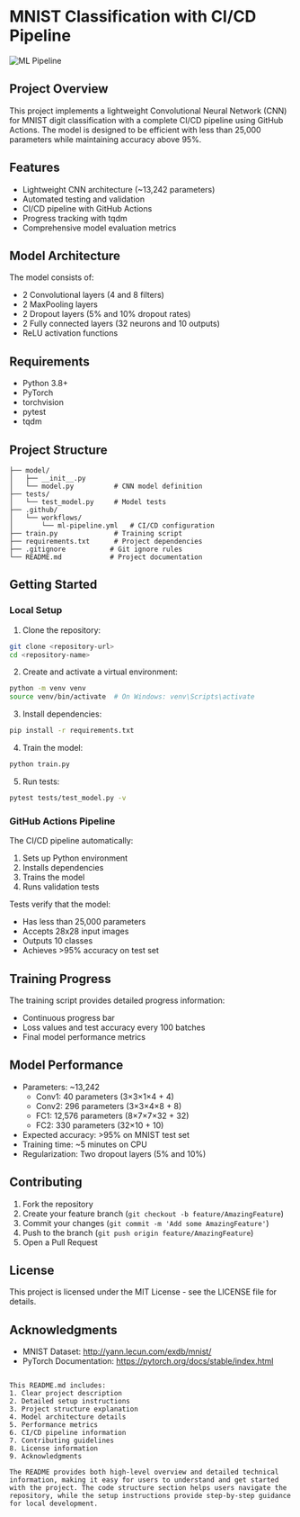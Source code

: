 # MNIST Classification with CI/CD Pipeline

![ML Pipeline](https://github.com/nitesh-dhameja/ASSIGN5CICD/actions/workflows/ml-pipeline.yml/badge.svg)

## Project Overview
This project implements a lightweight Convolutional Neural Network (CNN) for MNIST digit classification with a complete CI/CD pipeline using GitHub Actions. The model is designed to be efficient with less than 25,000 parameters while maintaining accuracy above 95%.

## Features
- Lightweight CNN architecture (~13,242 parameters)
- Automated testing and validation
- CI/CD pipeline with GitHub Actions
- Progress tracking with tqdm
- Comprehensive model evaluation metrics

## Model Architecture
The model consists of:
- 2 Convolutional layers (4 and 8 filters)
- 2 MaxPooling layers
- 2 Dropout layers (5% and 10% dropout rates)
- 2 Fully connected layers (32 neurons and 10 outputs)
- ReLU activation functions

## Requirements
- Python 3.8+
- PyTorch
- torchvision
- pytest
- tqdm

## Project Structure
```
├── model/
│   ├── __init__.py
│   └── model.py          # CNN model definition
├── tests/
│   └── test_model.py     # Model tests
├── .github/
│   └── workflows/
│       └── ml-pipeline.yml   # CI/CD configuration
├── train.py              # Training script
├── requirements.txt      # Project dependencies
├── .gitignore           # Git ignore rules
└── README.md            # Project documentation
```

## Getting Started

### Local Setup
1. Clone the repository:
```bash
git clone <repository-url>
cd <repository-name>
```

2. Create and activate a virtual environment:
```bash
python -m venv venv
source venv/bin/activate  # On Windows: venv\Scripts\activate
```

3. Install dependencies:
```bash
pip install -r requirements.txt
```

4. Train the model:
```bash
python train.py
```

5. Run tests:
```bash
pytest tests/test_model.py -v
```

### GitHub Actions Pipeline
The CI/CD pipeline automatically:
1. Sets up Python environment
2. Installs dependencies
3. Trains the model
4. Runs validation tests

Tests verify that the model:
- Has less than 25,000 parameters
- Accepts 28x28 input images
- Outputs 10 classes
- Achieves >95% accuracy on test set

## Training Progress
The training script provides detailed progress information:
- Continuous progress bar
- Loss values and test accuracy every 100 batches
- Final model performance metrics

## Model Performance
- Parameters: ~13,242
  - Conv1: 40 parameters (3×3×1×4 + 4)
  - Conv2: 296 parameters (3×3×4×8 + 8)
  - FC1: 12,576 parameters (8×7×7×32 + 32)
  - FC2: 330 parameters (32×10 + 10)
- Expected accuracy: >95% on MNIST test set
- Training time: ~5 minutes on CPU
- Regularization: Two dropout layers (5% and 10%)

## Contributing
1. Fork the repository
2. Create your feature branch (`git checkout -b feature/AmazingFeature`)
3. Commit your changes (`git commit -m 'Add some AmazingFeature'`)
4. Push to the branch (`git push origin feature/AmazingFeature`)
5. Open a Pull Request

## License
This project is licensed under the MIT License - see the LICENSE file for details.

## Acknowledgments
- MNIST Dataset: http://yann.lecun.com/exdb/mnist/
- PyTorch Documentation: https://pytorch.org/docs/stable/index.html
```

This README.md includes:
1. Clear project description
2. Detailed setup instructions
3. Project structure explanation
4. Model architecture details
5. Performance metrics
6. CI/CD pipeline information
7. Contributing guidelines
8. License information
9. Acknowledgments

The README provides both high-level overview and detailed technical information, making it easy for users to understand and get started with the project. The code structure section helps users navigate the repository, while the setup instructions provide step-by-step guidance for local development.
  